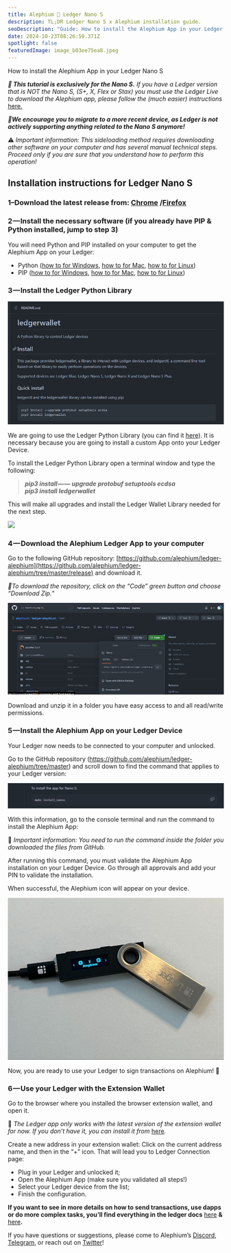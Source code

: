 ```yaml
---
title: Alephium 🤝 Ledger Nano S
description: TL;DR Ledger Nano S x Alephium installation guide.
seoDescription: "Guide: How to install the Alephium App in your Ledger Nano S hardware wallet."
date: 2024-10-23T08:26:59.371Z
spotlight: false
featuredImage: image_b03ee75ea8.jpeg
---
```

How to install the Alephium App in your Ledger Nano S

***🚨 This tutorial is exclusively for the Nano S.*** *If you have a Ledger version that is NOT the Nano S, (S+, X, Flex or Stax) you must use the Ledger Live to download the Alephium app, please follow the (much easier) instructions* [here.](https://docs.alephium.org/wallet/ledger/)

***🚨We encourage you to migrate to a more recent device, as Ledger is not actively supporting anything related to the Nano S anymore!***

⚠️ *Important information: This sideloading method requires downloading other software on your computer and has several manual technical steps. Proceed only if you are sure that you understand how to perform this operation!*

## Installation instructions for Ledger Nano S

### **1–Download the latest release from:** [Chrome](https://chrome.google.com/webstore/detail/alephium-extension-wallet/gdokollfhmnbfckbobkdbakhilldkhcj) **/**[Firefox](https://addons.mozilla.org/en-US/firefox/addon/alephiumextensionwallet/)

### **2 — Install the necessary software (if you already have PIP & Python installed, jump to step 3)**

You will need Python and PIP installed on your computer to get the Alephium App on your Ledger:

* Python ([how to for Windows](https://www.simplilearn.com/tutorials/python-tutorial/python-installation-on-windows#:~:text=To%20download%20Python%2C%20you%20need,then%20select%20the%20Windows%20option.), [how to for Mac](https://docs.python.org/3/using/mac.html), [how to for Linux](https://docs.python-guide.org/starting/install3/linux/))
* PIP ([how to for Windows](https://www.dataquest.io/blog/install-pip-windows/), [how to for Mac](https://www.groovypost.com/howto/install-pip-on-a-mac/), [how to for Linux](https://docs.python-guide.org/starting/install3/linux/))

### **3 — Install the Ledger Python Library**

![](image_b730ccbcf8.png)

We are going to use the Ledger Python Library (you can find it [here](https://github.com/LedgerHQ/ledgerctl#quick-install)). It is necessary because you are going to install a custom App onto your Ledger Device.

To install the Ledger Python Library open a terminal window and type the following:

> ***pip3 install — — upgrade protobuf setuptools ecdsa*\
> *pip3 install ledgerwallet***

This will make all upgrades and install the Ledger Wallet Library needed for the next step.

![](image_7d120c7a6f.gif)

### **4 — Download the Alephium Ledger App to your computer**

Go to the following GitHub repository: [https://github.com/alephium/ledger-alephium](https://github.com/alephium/ledger-alephium/tree/master/release) and download it.

*🚨To download the repository, click on the “Code” green button and choose “Download Zip.”*

![](image_ab0462aaac.png)

Download and unzip it in a folder you have easy access to and all read/write permissions.

### **5 — Install the Alephium App on your Ledger Device**

Your Ledger now needs to be connected to your computer and unlocked.

Go to the GitHub repository (<https://github.com/alephium/ledger-alephium/tree/master>) and scroll down to find the command that applies to your Ledger version:

![](image_3628bcfe97.png)

With this information, go to the console terminal and run the command to install the Alephium App:

🚨 *Important information: You need to run the command inside the folder you downloaded the files from GitHub.*

After running this command, you must validate the Alephium App installation on your Ledger Device. Go through all approvals and add your PIN to validate the installation.

When successful, the Alephium icon will appear on your device.

![](image_b03ee75ea8.jpeg)

Now, you are ready to use your Ledger to sign transactions on Alephium! **🎉**

### **6 — Use your Ledger with the Extension Wallet**

Go to the browser where you installed the browser extension wallet, and open it.

🚨 *The Ledger app only works with the latest version of the extension wallet for now. If you don’t have it, you can install it from* [here](https://chrome.google.com/webstore/detail/alephium-extension-wallet/gdokollfhmnbfckbobkdbakhilldkhcj/related)*.*

Create a new address in your extension wallet: Click on the current address name, and then in the “+” icon. That will lead you to Ledger Connection page:

* Plug in your Ledger and unlocked it;
* Open the Alephium App (make sure you validated all steps!)
* Select your Ledger device from the list;
* Finish the configuration.

**If you want to see in more details on how to send transactions, use dapps or do more complex tasks, you’ll find everything in the ledger docs** [here](https://docs.alephium.org/wallet/ledger/#view-account-balance) **&** [here](https://support.ledger.com/article/Alephium-ALPH)**.**

If you have questions or suggestions, please come to Alephium’s [Discord](/discord), [Telegram](https://t.me/alephiumgroup), or reach out on [Twitter](https://twitter.com/alephium)!
